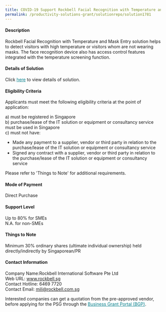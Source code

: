 ```yaml
---
title: COVID-19 Support Rockbell Facial Recognition with Temperature and Mask Entry - Version 1 - On Premise License 3 Units
permalink: /productivity-solutions-grant/solutionrepo/solution1781
---
```


#### Description

Rockbell Facial Recognition with Temperature and Mask Entry solution helps to detect visitors with high temperature or visitors whom are not wearing masks. 
The face recognition device also has access control features integrated with the temperature screening function. 

#### Details of Solution

Click <a href='https://govassist.gobusiness.gov.sg/images/psg/Desensitised_Rockbell_Temperature_Screening_Annex_3_revised_Part_3.pdf' style='color:#037e8a'>here</a> to view details of solution.

#### Eligibility Criteria

Applicants must meet the following eligibility criteria at the point of application:

a) must be registered in Singapore <br>
b) purchase/lease of the IT solution or equipment or consultancy service must be used in Singapore <br>
c) must not have:
- Made any payment to a supplier, vendor or third party in relation to the purchase/lease of the IT solution or equipment or consultancy service
- Signed any contract with a supplier, vendor or third party in relation to the purchase/lease of the IT solution or equipment or consultancy service

Please refer to 'Things to Note' for additional requirements.

#### Mode of Payment
Direct Purchase

#### Support Level
Up to 80% for SMEs <br>
N.A. for non-SMEs

#### Things to Note
Minimum 30% ordinary shares (ultimate individual ownership) held directly/indirectly by Singaporean/PR

#### Contact Information
Company Name:Rockbell International Software Pte Ltd<br>Web URL: www.rockbell.sg<br>Contact Hotline: 6469 7720 <br>Contact Email:  mili@rockbell.com.sg<br>

Interested companies can get a quotation from the pre-approved vendor, before applying for the PSG through the <a target='_blank' style='color:#037e8a' href='https://www.businessgrants.gov.sg/'>Business Grant Portal (BGP)</a>.
